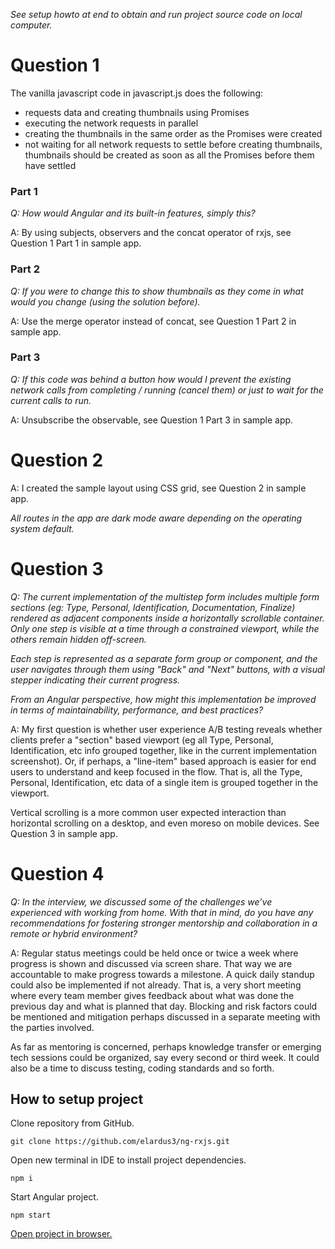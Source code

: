 _See setup howto at end to obtain and run project source code on local computer._

# Question 1

The vanilla javascript code in javascript.js does the following:

* requests data and creating thumbnails using Promises
* executing the network requests in parallel
* creating the thumbnails in the same order as the Promises were created
* not waiting for all network requests to settle before creating thumbnails, thumbnails should be created as soon as all the Promises before them have settled

### Part 1

_Q: How would Angular and its built-in features, simply this?_

A:
By using subjects, observers and the concat operator of rxjs, see Question 1 Part 1
in sample app.

### Part 2

_Q: If you were to change this to show thumbnails as they come in what would you
change (using the solution before)._

A: Use the merge operator instead of concat, see Question 1 Part 2 in sample app.

### Part 3

_Q: If this code was behind a button how would I prevent the existing network calls
from completing / running (cancel them) or just to wait for the current calls to run._

A: Unsubscribe the observable, see Question 1 Part 3 in sample app.

# Question 2

A: I created the sample layout using CSS grid, see Question 2 in sample app.

_All routes in the app are dark mode aware depending on the operating system default._

# Question 3

_Q: The current implementation of the multistep form includes multiple form sections
(eg: Type, Personal, Identification, Documentation, Finalize) rendered as adjacent
components inside a horizontally scrollable container. Only one step is visible at
a time through a constrained viewport, while the others remain hidden off-screen._

_Each step is represented as a separate form group or component, and the user
navigates through them using "Back" and "Next" buttons, with a visual stepper
indicating their current progress._

_From an Angular perspective, how might this implementation be improved in terms of
maintainability, performance, and best practices?_

A: My first question is whether user experience A/B testing reveals whether clients
prefer a "section" based viewport (eg all Type, Personal, Identification, etc info
grouped together, like in the current implementation screenshot). Or, if perhaps,
a "line-item" based approach is easier for end users to understand and keep focused
in the flow. That is, all the Type, Personal, Identification, etc data of a single
item is grouped together in the viewport.

Vertical scrolling is a more common user expected interaction than horizontal scrolling
on a desktop, and even moreso on mobile devices. See Question 3 in sample app.

# Question 4

_Q: In the interview, we discussed some of the challenges we’ve experienced with
working from home. With that in mind, do you have any recommendations for fostering
stronger mentorship and collaboration in a remote or hybrid environment?_

A: Regular status meetings could be held once or twice a week where progress is shown
and discussed via screen share. That way we are accountable to make progress towards
a milestone. A quick daily standup could also be implemented if not already. That is,
a very short meeting where every team member gives feedback about what was done the
previous day and what is planned that day. Blocking and risk factors could be mentioned
and mitigation perhaps discussed in a separate meeting with the parties involved.

As far as mentoring is concerned, perhaps knowledge transfer or emerging tech sessions
could be organized, say every second or third week. It could also be a time to discuss
testing, coding standards and so forth.

## How to setup project

Clone repository from GitHub.

```
git clone https://github.com/elardus3/ng-rxjs.git
```

Open new terminal in IDE to install project dependencies.

```
npm i
```

Start Angular project.

```
npm start
```

[Open project in browser.](http://localhost:4200/)
